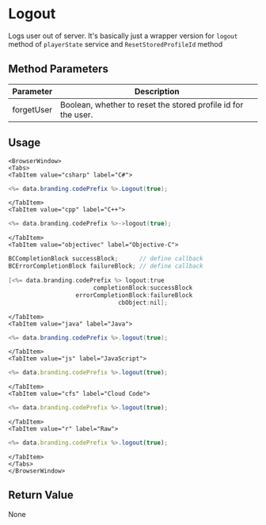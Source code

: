 # Logout

Logs user out of server. It's basically just a wrapper version for `logout` method of `playerState` service and `ResetStoredProfileId` method

## Method Parameters

Parameter | Description
--------- | -----------
forgetUser | Boolean, whether to reset the stored profile id for the user.

## Usage

```mdx-code-block
<BrowserWindow>
<Tabs>
<TabItem value="csharp" label="C#">
```

```csharp
<%= data.branding.codePrefix %>.Logout(true);
```

```mdx-code-block
</TabItem>
<TabItem value="cpp" label="C++">
```

```cpp
<%= data.branding.codePrefix %>->logout(true);
```

```mdx-code-block
</TabItem>
<TabItem value="objectivec" label="Objective-C">
```

```objectivec
BCCompletionBlock successBlock;      // define callback
BCErrorCompletionBlock failureBlock; // define callback

[<%= data.branding.codePrefix %> logout:true
                        completionBlock:successBlock
                   errorCompletionBlock:failureBlock
                               cbObject:nil];
```

```mdx-code-block
</TabItem>
<TabItem value="java" label="Java">
```

```java
<%= data.branding.codePrefix %>.logout(true);
```

```mdx-code-block
</TabItem>
<TabItem value="js" label="JavaScript">
```

```javascript
<%= data.branding.codePrefix %>.logout(true);
```

```mdx-code-block
</TabItem>
<TabItem value="cfs" label="Cloud Code">
```

```javascript
<%= data.branding.codePrefix %>.logout(true);
```

```mdx-code-block
</TabItem>
<TabItem value="r" label="Raw">
```

```javascript
<%= data.branding.codePrefix %>.logout(true);
```

```mdx-code-block
</TabItem>
</Tabs>
</BrowserWindow>
```

## Return Value

None
